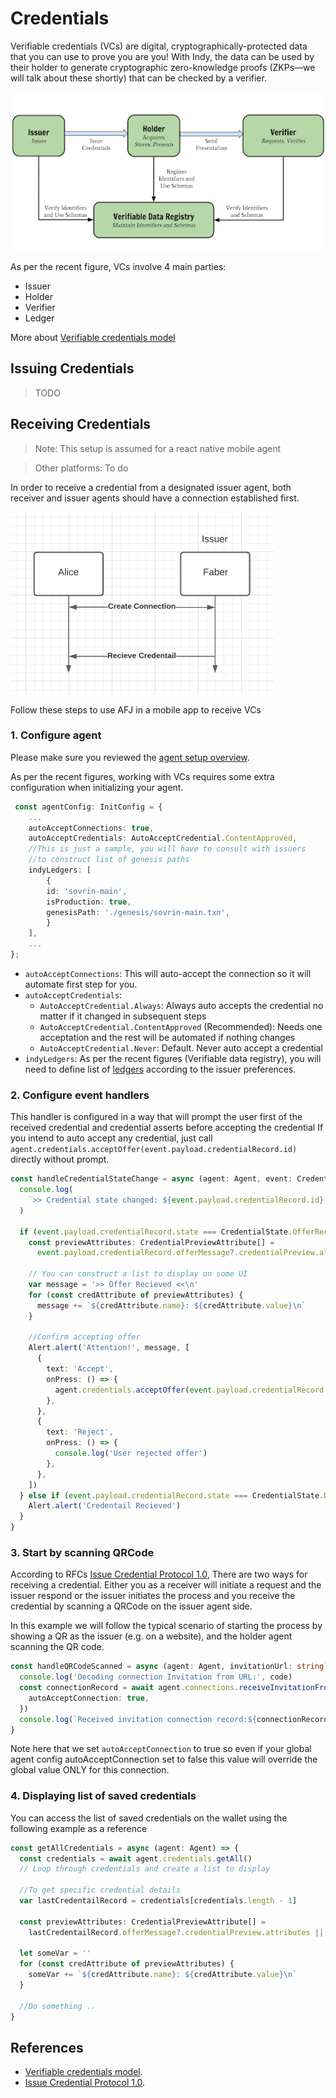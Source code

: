 # Credentials

Verifiable credentials (VCs) are digital, cryptographically-protected data that you can use to prove you are you! With Indy, the data can be used by their holder to generate cryptographic zero-knowledge proofs (ZKPs—we will talk about these shortly) that can be checked by a verifier.

![Verifiable credentials model](../images/The_W3C_Verifiable_Credentials_Model.png)

As per the recent figure, VCs involve 4 main parties:

- Issuer
- Holder
- Verifier
- Ledger

More about [Verifiable credentials model](https://www.w3.org/TR/vc-data-model/)

## Issuing Credentials

> TODO

## Receiving Credentials

> Note: This setup is assumed for a react native mobile agent

> Other platforms: To do

In order to receive a credential from a designated issuer agent, both receiver and issuer agents should have a connection established first.

![receiving credentials model](../images/rec_cred.png)

Follow these steps to use AFJ in a mobile app to receive VCs

### 1. Configure agent

Please make sure you reviewed the [agent setup overview](../0-agent.md).

As per the recent figures, working with VCs requires some extra configuration when initializing your agent.

```ts
 const agentConfig: InitConfig = {
    ...
    autoAcceptConnections: true,
    autoAcceptCredentials: AutoAcceptCredential.ContentApproved,
    //This is just a sample, you will have to consult with issuers
    //to construct list of genesis paths
    indyLedgers: [
        {
        id: 'sovrin-main',
        isProduction: true,
        genesisPath: './genesis/sovrin-main.txn',
        }
    ],
    ...
};
```

- `autoAcceptConnections`: This will auto-accept the connection so it will automate first step for you.
- `autoAcceptCredentials`:
  - `AutoAcceptCredential.Always`: Always auto accepts the credential no matter if it changed in subsequent steps
  - `AutoAcceptCredential.ContentApproved` (Recommended): Needs one acceptation and the rest will be automated if nothing changes
  - `AutoAcceptCredential.Never`: Default. Never auto accept a credential
- `indyLedgers`: As per the recent figures (Verifiable data registry), you will need to define list of [ledgers](../4-ledger.md) according to the issuer preferences.

### 2. Configure event handlers

This handler is configured in a way that will prompt the user first of the received credential and credential asserts before accepting the credential
If you intend to auto accept any credential, just call `agent.credentials.acceptOffer(event.payload.credentialRecord.id)` directly without prompt.

```ts
const handleCredentialStateChange = async (agent: Agent, event: CredentialStateChangedEvent) => {
  console.log(
    `>> Credential state changed: ${event.payload.credentialRecord.id}, previous state -> ${event.payload.previousState} new state: ${event.payload.credentialRecord.state}`
  )

  if (event.payload.credentialRecord.state === CredentialState.OfferReceived) {
    const previewAttributes: CredentialPreviewAttribute[] =
      event.payload.credentialRecord.offerMessage?.credentialPreview.attributes || []

    // You can construct a list to display on some UI
    var message = '>> Offer Recieved <<\n'
    for (const credAttribute of previewAttributes) {
      message += `${credAttribute.name}: ${credAttribute.value}\n`
    }

    //Confirm accepting offer
    Alert.alert('Attention!', message, [
      {
        text: 'Accept',
        onPress: () => {
          agent.credentials.acceptOffer(event.payload.credentialRecord.id)
        },
      },
      {
        text: 'Reject',
        onPress: () => {
          console.log('User rejected offer')
        },
      },
    ])
  } else if (event.payload.credentialRecord.state === CredentialState.Done) {
    Alert.alert('Credentail Recieved')
  }
}
```

### 3. Start by scanning QRCode

According to RFCs [Issue Credential Protocol 1.0](https://github.com/hyperledger/aries-rfcs/blob/main/features/0036-issue-credential/README.md), There are two ways for receiving a credential. Either you as a receiver will initiate a request and the issuer respond or the issuer initiates the process and you receive the credential by scanning a QRCode on the issuer agent side.

In this example we will follow the typical scenario of starting the process by showing a QR as the issuer (e.g. on a website), and the holder agent scanning the QR code.

```ts
const handleQRCodeScanned = async (agent: Agent, invitationUrl: string) => {
  console.log('Decoding connection Invitation from URL:', code)
  const connectionRecord = await agent.connections.receiveInvitationFromUrl(invitationUrl, {
    autoAcceptConnection: true,
  })
  console.log(`Received invitation connection record:${connectionRecord}`)
}
```

Note here that we set `autoAcceptConnection` to true so even if your global agent config autoAcceptConnection set to false this value will override the global value ONLY for this connection.

### 4. Displaying list of saved credentials

You can access the list of saved credentials on the wallet using the following example as a reference

```ts
const getAllCredentials = async (agent: Agent) => {
  const credentials = await agent.credentials.getAll()
  // Loop through credentials and create a list to display

  //To get specific credential details
  var lastCredentailRecord = credentials[credentials.length - 1]

  const previewAttributes: CredentialPreviewAttribute[] =
    lastCredentailRecord.offerMessage?.credentialPreview.attributes || []

  let someVar = ''
  for (const credAttribute of previewAttributes) {
    someVar += `${credAttribute.name}: ${credAttribute.value}\n`
  }

  //Do something ..
}
```

## References

- [Verifiable credentials model](https://www.w3.org/TR/vc-data-model/).
- [Issue Credential Protocol 1.0](https://github.com/hyperledger/aries-rfcs/blob/main/features/0036-issue-credential/README.md).
